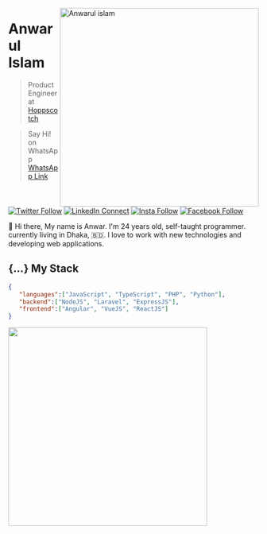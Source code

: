 [<img align="right" width="400" src="https://github-readme-stats.vercel.app/api?username=anwarulislam&show_icons=true&theme=radical&locale=en" alt="Anwarul islam"/>](https://github.com/anwarulislam)

# Anwarul Islam

> Product Engineer at [Hoppscotch](https://www.hoppscotch.io)

> Say Hi! on WhatsApp [WhatsApp Link](https://bit.ly/anwar-whatsapp)

[![Twitter Follow](https://img.shields.io/badge/dynamic/json.svg?color=14171A&labelColor=37474f&logo=twitter&logoColor=4fc3f7&label=&query=%24[0].followers_count&url=https%3A%2F%2Fcdn.syndication.twimg.com%2Fwidgets%2Ffollowbutton%2Finfo.json%3Fscreen_names%3Danwaarulislaam&suffix=%20Followers)](https://twitter.com/anwaarulislaam)
[![LinkedIn Connect](https://img.shields.io/badge/%20-Connect-black?color=14171A&labelColor=212121&logo=linkedin&logoColor=ffffff)](https://www.linkedin.com/in/anwaarulislaam/)
[![Insta Follow](https://img.shields.io/badge/%20-Follow-black?color=14171A&labelColor=d81b60&logo=instagram&logoColor=ffffff)](https://www.instagram.com/anwaarulislaam/)
[![Facebook Follow](https://img.shields.io/badge/%20-Connect-black?color=14171A&labelColor=1976d2&logo=facebook&logoColor=ffffff)](https://www.facebook.com/100049797995446/)

:wave: Hi there, My name is Anwar. I'm 24 years old, self-taught programmer. currently living in Dhaka, 🇧🇩. I love to work with new technologies and developing web applications.

## {...} My Stack

```json
{
   "languages":["JavaScript", "TypeScript", "PHP", "Python"],
   "backend":["NodeJS", "Laravel", "ExpressJS"],
   "frontend":["Angular", "VueJS", "ReactJS"]
}
```

<img align="middle" width="400" src="https://api.daily.dev/devcards/ba00d15820f04bd4bd74d2977a688053.png?r=dli"/>
